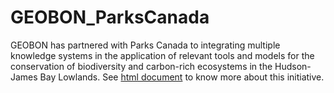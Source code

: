 # GEOBON_ParksCanada

GEOBON has partnered with Parks Canada to integrating multiple knowledge systems in the application of relevant tools and models for the conservation of biodiversity and carbon-rich ecosystems in the Hudson-James Bay Lowlands. See [html document](https://juanzuloaga.github.io/GEOBON_ParksCanada/index.html) to know more about this initiative.
